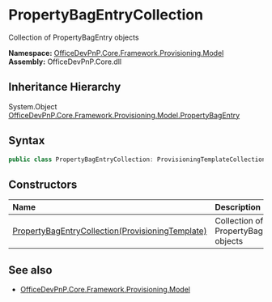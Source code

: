 # PropertyBagEntryCollection
Collection of PropertyBagEntry objects  

**Namespace:** [OfficeDevPnP.Core.Framework.Provisioning.Model](OfficeDevPnP.Core.Framework.Provisioning.Model.md)  
**Assembly:** OfficeDevPnP.Core.dll  
## Inheritance Hierarchy
System.Object  
  [OfficeDevPnP.Core.Framework.Provisioning.Model.PropertyBagEntry](OfficeDevPnP.Core.Framework.Provisioning.Model.PropertyBagEntry.md) 
## Syntax
```C#
public class PropertyBagEntryCollection: ProvisioningTemplateCollection<PropertyBagEntry>
```
## Constructors
|**Name**|**Description**|
|:-----|:-----|
| [PropertyBagEntryCollection(ProvisioningTemplate)](OfficeDevPnP.Core.Framework.Provisioning.Model.PropertyBagEntryCollection.ctor1.md) |  Collection of PropertyBagEntry objects 
## See also
- [OfficeDevPnP.Core.Framework.Provisioning.Model](OfficeDevPnP.Core.Framework.Provisioning.Model.md)
